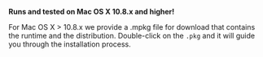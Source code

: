 **Runs and tested on Mac OS X 10.8.x and higher!**

For Mac OS X > 10.8.x we provide a .mpkg file for download that contains the runtime and
the distribution. Double-click on the `.pkg` and it will guide you through the installation process.